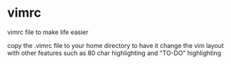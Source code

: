 # vimrc
vimrc file to make life easier

copy the .vimrc file to your home directory to have it change the vim layout with other features such as
80 char highlighting and "TO-DO" highlighting
